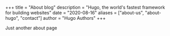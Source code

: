 +++
title = "About blog"
description = "Hugo, the world's fastest framework for building websites"
date = "2020-08-16"
aliases = ["about-us", "about-hugo", "contact"]
author = "Hugo Authors"
+++



Just another about page
